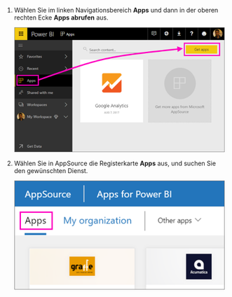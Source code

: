 1. Wählen Sie im linken Navigationsbereich **Apps** und dann in der oberen rechten Ecke **Apps abrufen** aus.
   
     ![Symbol „Apps abrufen“](./media/powerbi-service-apps-get-more-apps/power-bi-service-apps-get-apps-1-app-line.png)
2. Wählen Sie in AppSource die Registerkarte **Apps** aus, und suchen Sie den gewünschten Dienst.
   
    ![Registerkarte „Apps“ in AppSource](./media/powerbi-service-apps-get-more-apps/power-bi-appsource-apps.png)

